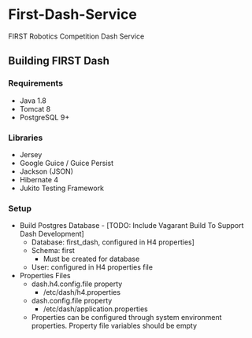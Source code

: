 # First-Dash-Service
FIRST Robotics Competition Dash Service



## Building FIRST Dash

### Requirements
- Java 1.8
- Tomcat 8
- PostgreSQL 9+

### Libraries
- Jersey
- Google Guice / Guice Persist
- Jackson (JSON)
- Hibernate 4
- Jukito Testing Framework

### Setup
- Build Postgres Database - [TODO: Include Vagarant Build To Support Dash Development]
  - Database: first_dash, configured in H4 properties]
  - Schema: first
    - Must be created for database
  - User: configured in H4 properties file
- Properties Files
  - dash.h4.config.file property
    - /etc/dash/h4.properties
  - dash.config.file property
    - /etc/dash/application.properties
  - Properties can be configured through system environment properties. Property file variables should be empty



